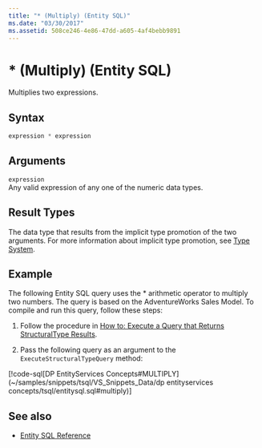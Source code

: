 ```yaml
---
title: "* (Multiply) (Entity SQL)"
ms.date: "03/30/2017"
ms.assetid: 508ce246-4e86-47dd-a605-4af4bebb9891
---
```

# * (Multiply) (Entity SQL)
Multiplies two expressions.  
  
## Syntax  
  
```sql  
expression * expression  
```  
  
## Arguments  
 `expression`  
 Any valid expression of any one of the numeric data types.  
  
## Result Types  
 The data type that results from the implicit type promotion of the two arguments. For more information about implicit type promotion, see [Type System](type-system-entity-sql.md).  
  
## Example  
 The following Entity SQL query uses the * arithmetic operator to multiply two numbers. The query is based on the AdventureWorks Sales Model. To compile and run this query, follow these steps:  
  
1. Follow the procedure in [How to: Execute a Query that Returns StructuralType Results](../how-to-execute-a-query-that-returns-structuraltype-results.md).  
  
2. Pass the following query as an argument to the `ExecuteStructuralTypeQuery` method:  
  
 [!code-sql[DP EntityServices Concepts#MULTIPLY](~/samples/snippets/tsql/VS_Snippets_Data/dp entityservices concepts/tsql/entitysql.sql#multiply)]  
  
## See also

- [Entity SQL Reference](entity-sql-reference.md)
